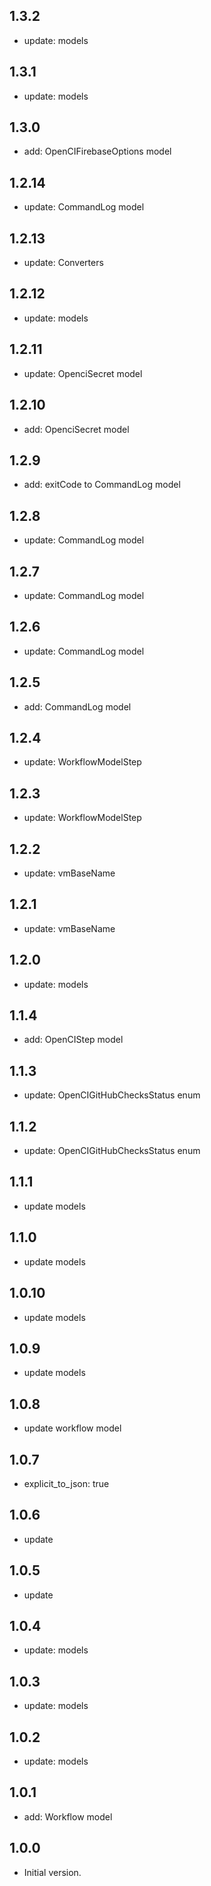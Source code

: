 
## 1.3.2

- update: models

## 1.3.1

- update: models

## 1.3.0

- add: OpenCIFirebaseOptions model

## 1.2.14

- update: CommandLog model

## 1.2.13

- update: Converters

## 1.2.12

- update: models

## 1.2.11

- update: OpenciSecret model

## 1.2.10

- add: OpenciSecret model

## 1.2.9

- add: exitCode to CommandLog model

## 1.2.8

- update: CommandLog model

## 1.2.7

- update: CommandLog model

## 1.2.6

- update: CommandLog model

## 1.2.5

- add: CommandLog model

## 1.2.4

- update: WorkflowModelStep

## 1.2.3

- update: WorkflowModelStep

## 1.2.2

- update: vmBaseName

## 1.2.1

- update: vmBaseName

## 1.2.0

- update: models

## 1.1.4

- add: OpenCIStep model

## 1.1.3

- update: OpenCIGitHubChecksStatus enum

## 1.1.2

- update: OpenCIGitHubChecksStatus enum

## 1.1.1

- update models

## 1.1.0

- update models

## 1.0.10

- update models

## 1.0.9

- update models

## 1.0.8

- update workflow model

## 1.0.7

- explicit_to_json: true

## 1.0.6

- update

## 1.0.5

- update

## 1.0.4

- update: models

## 1.0.3

- update: models

## 1.0.2

- update: models

## 1.0.1

- add: Workflow model

## 1.0.0

- Initial version.
